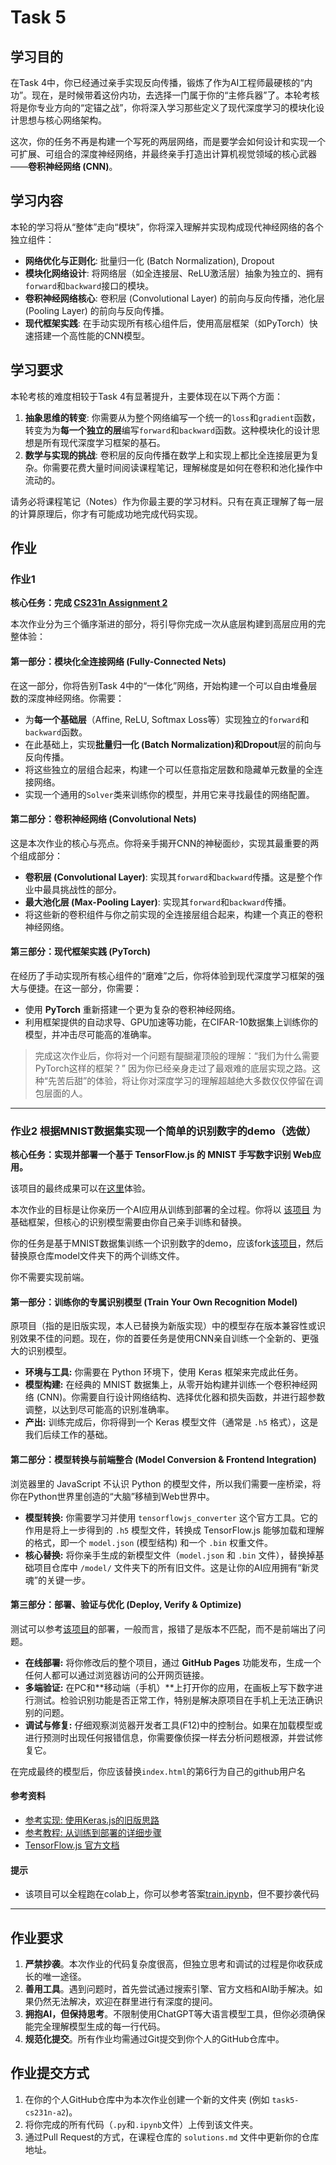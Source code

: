 # Task 5 

## 学习目的

在Task 4中，你已经通过亲手实现反向传播，锻炼了作为AI工程师最硬核的“内功”。现在，是时候带着这份内功，去选择一门属于你的“主修兵器”了。本轮考核将是你专业方向的“定锚之战”，你将深入学习那些定义了现代深度学习的模块化设计思想与核心网络架构。

这次，你的任务不再是构建一个写死的两层网络，而是要学会如何设计和实现一个可扩展、可组合的深度神经网络，并最终亲手打造出计算机视觉领域的核心武器——**卷积神经网络 (CNN)**。

## 学习内容

本轮的学习将从“整体”走向“模块”，你将深入理解并实现构成现代神经网络的各个独立组件：

* **网络优化与正则化**: 批量归一化 (Batch Normalization), Dropout
* **模块化网络设计**: 将网络层（如全连接层、ReLU激活层）抽象为独立的、拥有`forward`和`backward`接口的模块。
* **卷积神经网络核心**: 卷积层 (Convolutional Layer) 的前向与反向传播，池化层 (Pooling Layer) 的前向与反向传播。
* **现代框架实践**: 在手动实现所有核心组件后，使用高层框架（如PyTorch）快速搭建一个高性能的CNN模型。

## 学习要求

本轮考核的难度相较于Task 4有显著提升，主要体现在以下两个方面：

1. **抽象思维的转变**: 你需要从为整个网络编写一个统一的`loss`和`gradient`函数，转变为为**每一个独立的层**编写`forward`和`backward`函数。这种模块化的设计思想是所有现代深度学习框架的基石。
2. **数学与实现的挑战**: 卷积层的反向传播在数学上和实现上都比全连接层更为复杂。你需要花费大量时间阅读课程笔记，理解梯度是如何在卷积和池化操作中流动的。

请务必将课程笔记（Notes）作为你最主要的学习材料。只有在真正理解了每一层的计算原理后，你才有可能成功地完成代码实现。

## 作业

### 作业1

**核心任务：完成 [CS231n Assignment 2](https://cs231n.github.io/assignments2025/assignment2/)**

本次作业分为三个循序渐进的部分，将引导你完成一次从底层构建到高层应用的完整体验：

#### 第一部分：模块化全连接网络 (Fully-Connected Nets)

在这一部分，你将告别Task 4中的“一体化”网络，开始构建一个可以自由堆叠层数的深度神经网络。你需要：

* 为**每一个基础层**（Affine, ReLU, Softmax Loss等）实现独立的`forward`和`backward`函数。
* 在此基础上，实现**批量归一化 (Batch Normalization)**和**Dropout**层的前向与反向传播。
* 将这些独立的层组合起来，构建一个可以任意指定层数和隐藏单元数量的全连接网络。
* 实现一个通用的`Solver`类来训练你的模型，并用它来寻找最佳的网络配置。

#### 第二部分：卷积神经网络 (Convolutional Nets)

这是本次作业的核心与亮点。你将亲手揭开CNN的神秘面纱，实现其最重要的两个组成部分：

* **卷积层 (Convolutional Layer)**: 实现其`forward`和`backward`传播。这是整个作业中最具挑战性的部分。
* **最大池化层 (Max-Pooling Layer)**: 实现其`forward`和`backward`传播。
* 将这些新的卷积组件与你之前实现的全连接层组合起来，构建一个真正的卷积神经网络。

#### 第三部分：现代框架实践 (PyTorch)

在经历了手动实现所有核心组件的“磨难”之后，你将体验到现代深度学习框架的强大与便捷。在这一部分，你需要：

* 使用 **PyTorch** 重新搭建一个更为复杂的卷积神经网络。
* 利用框架提供的自动求导、GPU加速等功能，在CIFAR-10数据集上训练你的模型，并冲击尽可能高的准确率。

> 完成这次作业后，你将对一个问题有醍醐灌顶般的理解：“我们为什么需要PyTorch这样的框架？” 因为你已经亲身走过了最艰难的底层实现之路。这种“先苦后甜”的体验，将让你对深度学习的理解超越绝大多数仅仅停留在调包层面的人。

---

### 作业2 根据MNIST数据集实现一个简单的识别数字的demo（选做）

**核心任务：实现并部署一个基于 TensorFlow\.js 的 MNIST 手写数字识别 Web应用。**

该项目的最终成果可以在[这里](https://shaddocknh3.github.io/tfjs-mnist-digit-recognizer/)体验。

本次作业的目标是让你亲历一个AI应用从训练到部署的全过程。你将以 [该项目](https://github.com/ShaddockNH3/tfjs-mnist-digit-recognizer) 为基础框架，但核心的识别模型需要由你自己亲手训练和替换。

你的任务是基于MNIST数据集训练一个识别数字的demo，应该fork[该项目](https://github.com/ShaddockNH3/tfjs-mnist-digit-recognizer)，然后替换原仓库model文件夹下的两个训练文件。

你不需要实现前端。

#### 第一部分：训练你的专属识别模型 (Train Your Own Recognition Model)

原项目（指的是旧版实现，本人已替换为新版实现）中的模型存在版本兼容性或识别效果不佳的问题。现在，你的首要任务是使用CNN亲自训练一个全新的、更强大的识别模型。

* **环境与工具:** 你需要在 Python 环境下，使用 Keras 框架来完成此任务。
* **模型构建:** 在经典的 MNIST 数据集上，从零开始构建并训练一个卷积神经网络 (CNN)。你需要自行设计网络结构、选择优化器和损失函数，并进行超参数调整，以达到尽可能高的识别准确率。
* **产出:** 训练完成后，你将得到一个 Keras 模型文件（通常是 `.h5` 格式），这是我们后续工作的基础。

#### 第二部分：模型转换与前端整合 (Model Conversion & Frontend Integration)

浏览器里的 JavaScript 不认识 Python 的模型文件，所以我们需要一座桥梁，将你在Python世界里创造的“大脑”移植到Web世界中。

* **模型转换:** 你需要学习并使用 `tensorflowjs_converter` 这个官方工具。它的作用是将上一步得到的 `.h5` 模型文件，转换成 TensorFlow\.js 能够加载和理解的格式，即一个 `model.json` (模型结构) 和一个 `.bin` 权重文件。
* **核心替换:** 将你亲手生成的新模型文件（`model.json` 和 `.bin` 文件），替换掉基础项目仓库中 `/model/` 文件夹下的所有旧文件。这是让你的AI应用拥有“新灵魂”的关键一步。

#### 第三部分：部署、验证与优化 (Deploy, Verify & Optimize)

测试可以参考[该项目](https://github.com/ShaddockNH3/tfjs-mnist-digit-recognizer)的部署，一般而言，报错了是版本不匹配，而不是前端出了问题。

* **在线部署:** 将你修改后的整个项目，通过 **GitHub Pages** 功能发布，生成一个任何人都可以通过浏览器访问的公开网页链接。
* **多端验证:** 在PC和\*\*移动端（手机）\*\*上打开你的应用，在画板上写下数字进行测试。检验识别功能是否正常工作，特别是解决原项目在手机上无法正确识别的问题。
* **调试与修复:** 仔细观察浏览器开发者工具(F12)中的控制台。如果在加载模型或进行预测时出现任何报错信息，你需要像侦探一样去分析问题根源，并尝试修复它。

在完成最终的模型后，你应该替换`index.html`的第6行为自己的github用户名

#### 参考资料

* [参考实现: 使用Keras.js的旧版思路](https://github.com/starkwang/keras-js-demo)
* [参考教程: 从训练到部署的详细步骤](https://www.cnblogs.com/chinasoft/p/17084356.html)
* [TensorFlow.js 官方文档](https://www.tensorflow.org/js/guide?hl=zh-cn)

#### 提示

- 该项目可以全程跑在colab上，你可以参考答案[train.ipynb](https://github.com/ShaddockNH3/tfjs-mnist-digit-recognizer/blob/train/training/train.ipynb)，但不要抄袭代码

---

## 作业要求

1. **严禁抄袭**。本次作业的代码复杂度很高，但独立思考和调试的过程是你收获成长的唯一途径。
2. **善用工具**。遇到问题时，首先尝试通过搜索引擎、官方文档和AI助手解决。如果仍然无法解决，欢迎在群里进行有深度的提问。
3. **拥抱AI，但保持思考**。不限制使用ChatGPT等大语言模型工具，但你必须确保能完全理解模型生成的每一行代码。
4. **规范化提交**。所有作业均需通过Git提交到你个人的GitHub仓库中。

## 作业提交方式

1. 在你的个人GitHub仓库中为本次作业创建一个新的文件夹 (例如 `task5-cs231n-a2`)。
2. 将你完成的所有代码（`.py`和`.ipynb`文件）上传到该文件夹。
3. 通过Pull Request的方式，在课程仓库的 `solutions.md` 文件中更新你的仓库地址。
